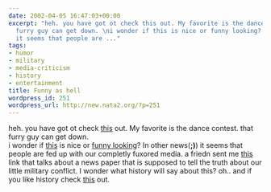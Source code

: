 ```yaml
---
date: 2002-04-05 16:47:03+00:00
excerpt: "heh. you have got ot check this out. My favorite is the dance contest. that
  furry guy can get down. \ni wonder if this is nice or funny looking? In other news(;))
  it seems that people are ..."
tags:
- humor
- military
- media-criticism
- history
- entertainment
title: Funny as hell
wordpress_id: 251
wordpress_url: http://new.nata2.org/?p=251
---
```


heh. you have got ot check <a href="https://web.archive.org/web/20030814003134/http://www.nata2.info//pictures/Incoming/SAG/SAG.htm">this</a> out. My favorite is the dance contest. that furry guy can get down. <br/>
i wonder if <a href="http://www.powerpage.org/story.lasso?newsID=9186">this</a> is nice or <a href="http://www.thecamerazone.com/products/thumbnails/PALM7X.jpg">funny looking</a>? In other news(<b>;)</b>) it seems that people are fed up with our completly fuxored media. a friedn sent me <a href="http://www.guardian.co.uk/afghanistan/story/0,1284,676269,00.html">this</a> link that talks about a news paper that is supposed to tell the truth about our little military conflict. I wonder what history will say about this? oh.. and if you like history check <a href="https://web.archive.org/web/20030814003134/http://www.nata2.info//pictures/Incoming/enron/">this</a> out.